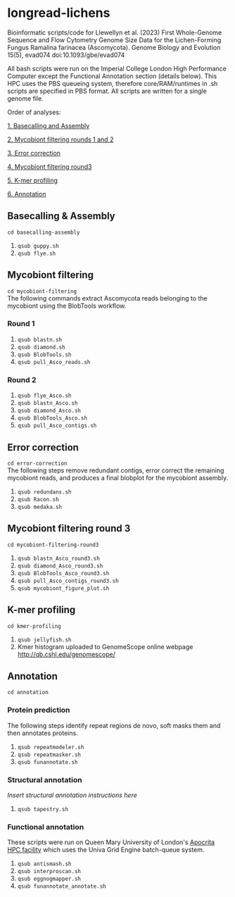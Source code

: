 # longread-lichens

Bioinformatic scripts/code for Llewellyn et al. (2023) First Whole-Genome Sequence and Flow Cytometry Genome Size Data for the Lichen-Forming Fungus Ramalina farinacea (Ascomycota). Genome Biology and Evolution 15(5), evad074 doi:10.1093/gbe/evad074

All bash scripts were run on the Imperial College London High Performance Computer except the Functional Annotation section (details below). This HPC uses the PBS queueing system, therefore core/RAM/runtimes in .sh scripts are specified in PBS format. All scripts are written for a single genome file.

Order of analyses: 

[1. Basecalling and Assembly](https://github.com/theo-llewellyn/longread-lichens#basecalling--assembly)

[2. Mycobiont filtering rounds 1 and 2](https://github.com/theo-llewellyn/longread-lichens#mycobiont-filtering)

[3. Error correction](https://github.com/theo-llewellyn/longread-lichens#error-correction)

[4. Mycobiont filtering round3](https://github.com/theo-llewellyn/longread-lichens#mycobiont-filtering-round-3)

[5. K-mer profiling](https://github.com/theo-llewellyn/longread-lichens#k-mer-profiling)

[6. Annotation](https://github.com/theo-llewellyn/longread-lichens#annotation)

## Basecalling & Assembly

`cd basecalling-assembly`

1. `qsub guppy.sh`
2. `qsub flye.sh`

## Mycobiont filtering
`cd mycobiont-filtering`   
The following commands extract Ascomycota reads belonging to the mycobiont using the BlobTools workflow.
### Round 1
1. `qsub blastn.sh`
2. `qsub diamond.sh`
3. `qsub BlobTools.sh`
4. `qsub pull_Asco_reads.sh`

### Round 2
1. `qsub flye_Asco.sh`
2. `qsub blastn_Asco.sh`
3. `qsub diamond_Asco.sh`
4. `qsub BlobTools_Asco.sh`
5. `qsub pull_Asco_contigs.sh`

## Error correction
`cd error-correction`   
The following steps remove redundant contigs, error correct the remaining mycobiont reads, and produces a final blobplot for the mycobiont assembly.
1. `qsub redundans.sh`
2. `qsub Racon.sh`
3. `qsub medaka.sh`

## Mycobiont filtering round 3
`cd mycobiont-filtering-round3`
1. `qsub blastn_Asco_round3.sh`
2. `qsub diamond_Asco_round3.sh`
3. `qsub BlobTools_Asco_round3.sh`
4. `qsub pull_Asco_contigs_round3.sh`
5. `qsub mycobiont_figure_plot.sh`

## K-mer profiling
`cd kmer-profiling`
1. `qsub jellyfish.sh`
2. Kmer histogram uploaded to GenomeScope online webpage http://qb.cshl.edu/genomescope/

## Annotation

`cd annotation`

### Protein prediction
The following steps identify repeat regions de novo, soft masks them and then annotates proteins.
1. `qsub repeatmodeler.sh`
2. `qsub repeatmasker.sh`
3. `qsub funannotate.sh`

### Structural annotation

*Insert structural annotation instructions here*
1. `qsub tapestry.sh`

### Functional annotation

These scripts were run on Queen Mary University of London's [Apocrita HPC facility](http://doi.org/10.5281/zenodo.438045) which uses the Univa 
Grid Engine batch-queue system.

1. `qsub antismash.sh`
2. `qsub interproscan.sh`
3. `qsub eggnogmapper.sh`
4. `qsub funannotate_annotate.sh`

